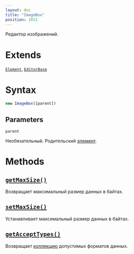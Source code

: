 ```yaml
---
layout: doc
title: "ImageBox"
position: 1011
---
```


Редактор изображений.

# Extends

[`Element`](../../KeyConcepts/Element/), [`EditorBase`](../EditorBase/)

# Syntax

```js
new ImageBox([parent])
```

## Parameters

`parent`

Необязательный. Родительский [элемент](../../KeyConcepts/Element/).

# Methods

## [`getMaxSize()`](ImageBox.getMaxSize/)

Возвращает максимальный размер данных в байтах.

## [`setMaxSize()`](ImageBox.setMaxSize/)

Устанавливает максимальный размер данных в байтах.

## [`getAcceptTypes()`](ImageBox.getAcceptTypes/)

Возвращает [коллекцию](../../KeyConcepts/Collection/) допустимых форматов данных.
